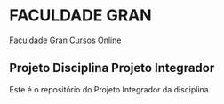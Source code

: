# FACULDADE GRAN
[Faculdade Gran Cursos Online](https://faculdade.grancursosonline.com.br/)

## Projeto Disciplina Projeto Integrador

Este é o repositório do Projeto Integrador da disciplina.
